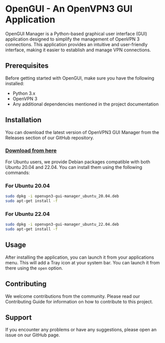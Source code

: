 # OpenGUI - An OpenVPN3 GUI Application

OpenGUI Manager is a Python-based graphical user interface (GUI) application designed to simplify the management of OpenVPN 3 connections. This application provides an intuitive and user-friendly interface, making it easier to establish and manage VPN connections.

## Prerequisites

Before getting started with OpenGUI, make sure you have the following installed:

- Python 3.x
- OpenVPN 3
- Any additional dependencies mentioned in the project documentation

## Installation

You can download the latest version of OpenVPN3 GUI Manager from the Releases section of our GitHub repository.

### [Download from here](https://github.com/Haripofficial/OpenGUI/releases/latest)

For Ubuntu users, we provide Debian packages compatible with both Ubuntu 20.04 and 22.04. You can install them using the following commands:

### For Ubuntu 20.04

```bash
sudo dpkg -i openvpn3-gui-manager_ubuntu_20.04.deb
sudo apt-get install -f
```

### For Ubuntu 22.04

```bash
sudo dpkg -i openvpn3-gui-manager_ubuntu_22.04.deb
sudo apt-get install -f
```

## Usage

After installing the application, you can launch it from your applications menu. This will add a Tray icon at your system bar. You can launch it from there using the `open` option.

## Contributing

We welcome contributions from the community. Please read our Contributing Guide for information on how to contribute to this project.

## Support

If you encounter any problems or have any suggestions, please open an issue on our GitHub page.
